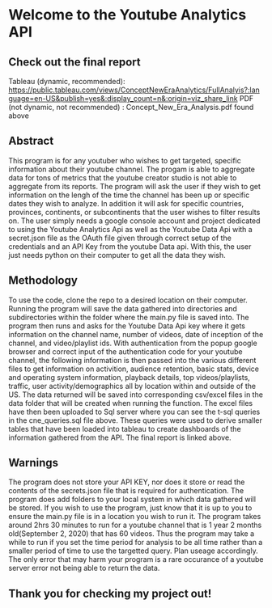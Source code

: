 # Welcome to the Youtube Analytics API

## Check out the final report
Tableau (dynamic, recommended): https://public.tableau.com/views/ConceptNewEraAnalytics/FullAnalyis?:language=en-US&publish=yes&:display_count=n&:origin=viz_share_link
PDF (not dynamic, not recommended) : Concept_New_Era_Analysis.pdf found above

## Abstract
This program is for any youtuber who wishes to get targeted, specific information about their youtube channel. The progam is able to aggregate data for tons of metrics that the youtube creator studio is not able to aggregate from its reports. The program will ask the user if they wish to get information on the lengh of the time the channel has been up or specific dates they wish to analyze. In addition it will ask for specific countries, provinces, continents, or subcontinents that the user wishes to filter results on. The user simply needs a google console account and project dedicated to using the Youtube Analytics Api as well as the Youtube Data Api with a secret.json file as the OAuth file given through correct setup of the credentials and an API Key from the youtube Data api. With this, the user just needs python on their computer to get all the data they wish. 

## Methodology
To use the code, clone the repo to a desired location on their computer. Running the program will save the data gathered into directories and subdirectories within the folder where the main.py file is saved into. The program then runs and asks for the Youtube Data Api key where it gets information on the channel name, number of videos, date of inception of the channel, and video/playlist ids. With authentication from the popup google browser and correct input of the authentication code for your youtube channel, the following information is then passed into the various different files to get information on activition, audience retention, basic stats, device and operating system information, playback details, top videos/playlists, traffic, user activity/demographics all by location within and outside of the US. The data returned will be saved into corresponding csv/excel files in the data folder that will be created when running the function. The excel files have then been uploaded to Sql server where you can see the t-sql queries in the cne_queries.sql file above. These queries were used to derive smaller tables that have been loaded into tableau to create dashboards of the information gathered from the API. The final report is linked above.

## Warnings
The program does not store your API KEY, nor does it store or read the contents of the secrets.json file that is required for authentication. The program does add folders to your local system in which data gathered will be stored. If you wish to use the program, just know that it is up to you to ensure the main.py file is in a location you wish to run it. The program takes around 2hrs 30 minutes to run for a youtube channel that is 1 year 2 months old(September 2, 2020) that has 60 videos. Thus the program may take a while to run if you set the time period for analysis to be all time rather than a smaller period of time to use the targetted query. Plan useage accordingly. The only error that may harm your program is a rare occurance of a youtube server error not being able to return the data. 

## Thank you for checking my project out!
